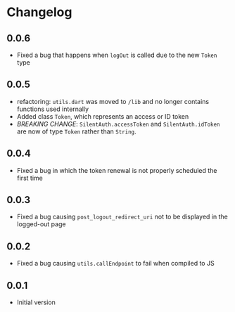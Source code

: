 # Changelog

## 0.0.6
- Fixed a bug that happens when `logOut` is called due to the new `Token` type

## 0.0.5
- refactoring: `utils.dart` was moved to `/lib` and no longer contains functions used internally
- Added class `Token`, which represents an access or ID token
- *BREAKING CHANGE*: `SilentAuth.accessToken` and `SilentAuth.idToken` are now of type `Token` rather than `String`.

## 0.0.4
- Fixed a bug in which the token renewal is not properly scheduled the first time

## 0.0.3
- Fixed a bug causing `post_logout_redirect_uri` not to be displayed in the logged-out page

## 0.0.2

- Fixed a bug causing `utils.callEndpoint` to fail when compiled to JS

## 0.0.1

- Initial version
